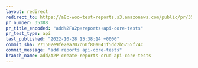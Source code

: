 ```yaml
---
layout: redirect
redirect_to: https://a8c-woo-test-reports.s3.amazonaws.com/public/pr/35388/api/index.html
pr_number: 35388
pr_title_encoded: "add%2Fa2p+reports+api-core-tests"
pr_test_type: api
last_published: "2022-10-28 15:38:14 +0000"
commit_sha: 271502e9fe2ea707c60f80a041f5dd2b5755f74c
commit_message: "add reports api-core-tests"
branch_name: add/A2P-create-reports-crud-api-core-tests
---
```

